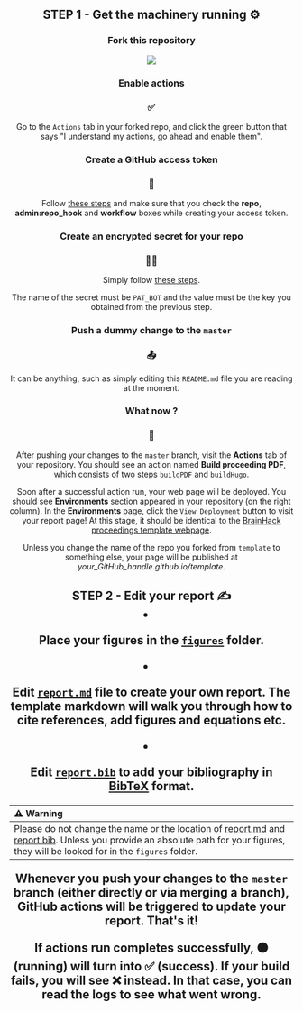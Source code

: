 <h2 align="center"> STEP 1 - Get the machinery running ⚙️ </h2>

<h3 align="center"> Fork this repository </h3>

<p align="center"><img src="https://github.com/channelCS/github-buttons/blob/master/2x/github_fork.png"></p>


<h3 align="center"> Enable actions </h3>
<h3 align="center"> ✅</h3>

<p align="center">Go to the <code>Actions</code> tab in your forked repo, and click the green button that says "I understand my actions, go ahead and enable them".</p>


<h3 align="center">  Create a GitHub access token </h3>
<h3 align="center"> 🔑 </h3>

<p align="center">Follow <a href="https://docs.github.com/en/free-pro-team@latest/github/authenticating-to-github/creating-a-personal-access-token#creating-a-token">these steps</a> and make sure that you check the <b>repo</b>, <b>admin:repo_hook</b> and <b>workflow</b> boxes while creating your access token.</p> 


<h3 align="center"> Create an encrypted secret for your repo </h3>
<h3 align="center"> 🕵️‍♀️ </h3>


<p align="center"> Simply follow <a href="https://docs.github.com/en/free-pro-team@latest/actions/reference/encrypted-secrets#creating-encrypted-secrets-for-a-repository">these steps</a>.</p>

<p align="center">  The name of the secret must be <code>PAT_BOT</code> and the value must be the key you obtained from the previous step. </p>


<h3 align="center"> Push a dummy change to the <code>master</code> </h3>
<h3 align="center"> 📤 </h3>

<p align="center"> It can be anything, such as simply editing this <code>README.md</code> file you are reading at the moment. </p>


<h3 align="center"> What now ?  </h3>
<h3 align="center"> 👀 </h3>

<p align="center">After pushing your changes to the <code>master</code> branch, visit the <b>Actions</b> tab of your repository. You should see an action named <b>Build proceeding PDF</b>, which consists of two steps <code>buildPDF</code> and <code>buildHugo</code>.</p>  

<p align="center">Soon after a successful action run, your web page will be deployed. You should see <b>Environments</b> section appeared in your repository (on the right column). In the <b>Environments</b> page, click the <code>View Deployment</code> button to visit your report page! At this stage, it should be identical to the <a href="http://brainhack-proceedings.github.io/template">BrainHack proceedings template webpage</a>.</p>

<p align="center">Unless you change the name of the repo you forked from <code>template</code> to something else, your page will be published at <i>your_GitHub_handle.github.io/template</i>.</p> 


<h2 align="center"> STEP 2 - Edit your report ✍️ </h2.
  

* Place your figures in the [`figures`](figures) folder. 

* Edit [`report.md`](report.md) file to create your own report. The template markdown will walk you through how to cite references, add figures and equations etc.

* Edit [`report.bib`](report.bib) to add your bibliography in [BibTeX](http://www.bibtex.org/) format.


| ⚠️ Warning|
| :--- |
|Please do not change the name or the location of [report.md](report.md) and [report.bib](report.bib). Unless you provide an absolute path for your figures, they will be looked for in the `figures` folder.|


**Whenever you push your changes to the `master` branch** (either directly or via merging a branch), GitHub actions will be triggered to update your report. That's it! 

If actions run completes successfully, 🟠 (running) will turn into ✅ (success). If your build fails, you will see ❌ instead. In that case, you can read the logs to see what went wrong.
